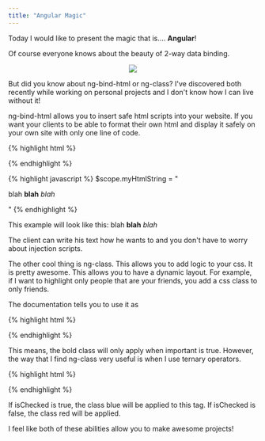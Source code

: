 ```yaml
---
title: "Angular Magic"
---
```

Today I would like to present the magic that is.... **Angular**! 

Of course everyone knows about the beauty of 2-way data binding. 

<center><img src="https://brijbhushan.files.wordpress.com/2015/02/normal.gif"></center>

But did you know about ng-bind-html or ng-class? I've discovered both recently while working on personal projects and I don't know how I can live without it! 

ng-bind-html allows you to insert safe html scripts into your website. If you want your clients to be able to format their own html and display it safely on your own site with only one line of code.

{% highlight html %}
<div ng-bind-html="myHtmlString"></div>
{% endhighlight %}

{% highlight javascript %}
$scope.myHtmlString = "<p>blah <strong>blah</strong> <em>blah</em></p>"
{% endhighlight %}

This example will look like this:
blah **blah** *blah*

The client can write his text how he wants to and you don't have to worry about injection scripts.

The other cool thing is ng-class. This allows you to add logic to your css. It is pretty awesome. This allows you to have a dynamic layout. For example, if I want to highlight only people that are your friends, you add a css class to only friends.

The documentation tells you to use it as 

{% highlight html %}
  <div ng-class="{'bold': important}"></div>
{% endhighlight %}

This means, the bold class will only apply when important is true. However, the way that I find ng-class very useful is when I use ternary operators. 

{% highlight html %}
<div ng-class="isChecked ? 'blue' : 'red'"></div>
{% endhighlight %}

If isChecked is true, the class blue will be applied to this tag. If isChecked is false, the class red will be applied. 

I feel like both of these abilities allow you to make awesome projects!